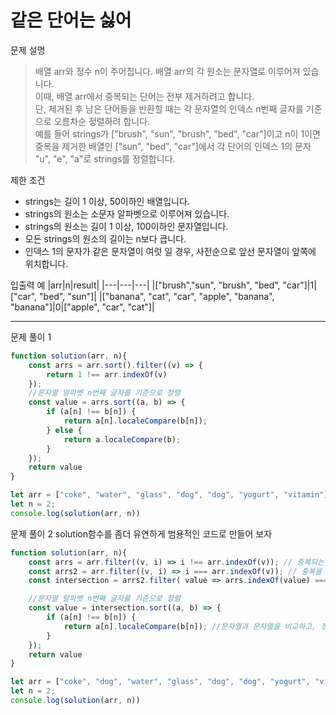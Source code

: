 # 같은 단어는 싫어

문제 설명
> 배열 arr와 정수 n이 주어집니다. 배열 arr의 각 원소는 문자열로 이루어져 있습니다.\
이때, 배열 arr에서 중복되는 단어는 전부 제거하려고 합니다.\
단, 제거된 후 남은 단어들을 반환할 때는 각 문자열의 인덱스 n번째 글자를 기준으로 오름차순 정렬하려 합니다.\
예를 들어 strings가 ["brush", "sun", "brush", "bed", "car"]이고 n이 1이면 중복을 제거한 배열인 ["sun", "bed", "car"]에서 각 단어의 인덱스 1의 문자 "u", "e", "a"로 strings를 정렬합니다.

제한 조건
+ strings는 길이 1 이상, 50이하인 배열입니다.
+ strings의 원소는 소문자 알파벳으로 이루어져 있습니다.
+ strings의 원소는 길이 1 이상, 100이하인 문자열입니다.
+ 모든 strings의 원소의 길이는 n보다 큽니다.
+ 인덱스 1의 문자가 같은 문자열이 여럿 일 경우, 사전순으로 앞선 문자열이 앞쪽에 위치합니다.

입출력 예
|arr|n|result|
|---|---|---|
|["brush","sun", "brush", "bed", "car"]|1|["car", "bed", "sun"]|
|["banana", "cat", "car", "apple", "banana", "banana"]|0|["apple", "car", "cat"]|

------------------------

문제 풀이 1
```javascript
function solution(arr, n){
	const arrs = arr.sort().filter((v) => {
		return 1 !== arr.indexOf(v)
	});
	//문자열 알파벳 n번째 글자를 기준으로 정렬
	const value = arrs.sort((a, b) => {
		if (a[n] !== b[n]) {
			return a[n].localeCompare(b[n]);
		} else {
			return a.localeCompare(b);
		}
	});
	return value
}

let arr = ["coke", "water", "glass", "dog", "dog", "yogurt", "vitamin"];
let n = 2;
console.log(solution(arr, n))
```


문제 풀이 2
solution함수를 좀더 유연하게 범용적인 코드로 만들어 보자
```javascript
function solution(arr, n){
	const arrs = arr.filter((v, i) => i !== arr.indexOf(v)); // 중복되는 값만 배열로 추출
	const arrs2 = arr.filter((v, i) => i === arr.indexOf(v)); // 중복을 제거한 체로 배열로 추출
	const intersection = arrs2.filter( value => arrs.indexOf(value) === -1); // 위에 두 배열을 비교해 중복되지 않는 값만 배열로 추출

	//문자열 알파벳 n번째 글자를 기준으로 정렬
	const value = intersection.sort((a, b) => {
		if (a[n] !== b[n]) {
			return a[n].localeCompare(b[n]); //문자열과 문자열을 비교하고, 정렬순서에 따른 비교 (정렬상 string 객체의 문자열 뒤에 있으면 -1, 그 반대의 경우는 1, 동등한 경우에는 0을 반환)
		}
	});
	return value
}

let arr = ["coke", "dog", "water", "glass", "dog", "dog", "yogurt", "vitamin", "water"];
let n = 2;
console.log(solution(arr, n))
```